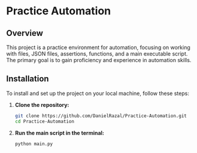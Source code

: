 # Practice Automation

## Overview

This project is a practice environment for automation, focusing on working with files, JSON files, assertions, functions, and a main executable script. The primary goal is to gain proficiency and experience in automation skills.

## Installation

To install and set up the project on your local machine, follow these steps:

1. **Clone the repository:**

    ```bash
    git clone https://github.com/DanielRazal/Practice-Automation.git
    cd Practice-Automation
    ```

2. **Run the main script in the terminal:**

    ```bash
    python main.py
    ```
